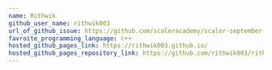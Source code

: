 ```yaml
---
name: Rithwik
github_user_name: rithwik003
url_of_github_issue: https://github.com/scaleracademy/scaler-september-open-source-challenge/issues/47
favroite_programming_language: c++
hosted_github_pages_link: https://rithwik003.github.io/
hosted_github_pages_repository_link: https://github.com/rithwik003/rithwik003.github.io
---
```

